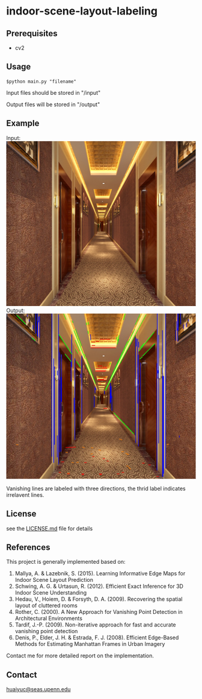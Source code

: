 # indoor-scene-layout-labeling

## Prerequisites

- cv2


## Usage 
```
$python main.py "filename"
```
Input files should be stored in "/input"

Output files will be stored in "/output"

## Example

Input: 
![alt text](https://github.com/hyc96/Indoor-scene-vanish-point-detection-and-line-labeling/blob/master/input/1.jpg)
Output:
![alt text](https://github.com/hyc96/Indoor-scene-vanish-point-detection-and-line-labeling/blob/master/output/membership_1.jpg)

Vanishing lines are labeled with three directions, the thrid label indicates irrelavent lines.
## License

see the [LICENSE.md](LICENSE.md) file for details

## References 
This project is generally implemented based on:
1. Mallya, A. & Lazebnik, S. (2015). Learning Informative Edge Maps for Indoor Scene Layout Prediction
2. Schwing, A. G. & Urtasun, R. (2012). Efficient Exact Inference for 3D Indoor Scene Understanding
3. Hedau, V., Hoiem, D. & Forsyth, D. A. (2009). Recovering the spatial layout of cluttered rooms
4. Rother, C. (2000). A New Approach for Vanishing Point Detection in Architectural Environments
5. Tardif, J.-P. (2009). Non-iterative approach for fast and accurate vanishing point detection
6. Denis, P., Elder, J. H. & Estrada, F. J. (2008). Efficient Edge-Based Methods for Estimating Manhattan Frames in Urban Imagery

Contact me for more detailed report on the implementation.

## Contact
huaiyuc@seas.upenn.edu
